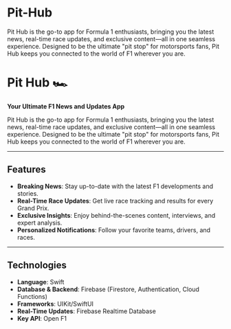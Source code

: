 # Pit-Hub
Pit Hub is the go-to app for Formula 1 enthusiasts, bringing you the latest news, real-time race updates, and exclusive content—all in one seamless experience. Designed to be the ultimate "pit stop" for motorsports fans, Pit Hub keeps you connected to the world of F1 wherever you are.

# Pit Hub 🏎️  
**Your Ultimate F1 News and Updates App**

Pit Hub is the go-to app for Formula 1 enthusiasts, bringing you the latest news, real-time race updates, and exclusive content—all in one seamless experience. Designed to be the ultimate "pit stop" for motorsports fans, Pit Hub keeps you connected to the world of F1 wherever you are.

---

## Features
- **Breaking News**: Stay up-to-date with the latest F1 developments and stories.  
- **Real-Time Race Updates**: Get live race tracking and results for every Grand Prix.  
- **Exclusive Insights**: Enjoy behind-the-scenes content, interviews, and expert analysis.  
- **Personalized Notifications**: Follow your favorite teams, drivers, and races.  

---

## Technologies
- **Language**: Swift  
- **Database & Backend**: Firebase (Firestore, Authentication, Cloud Functions)  
- **Frameworks**: UIKit/SwiftUI  
- **Real-Time Updates**: Firebase Realtime Database  
- **Key API**: Open F1 

